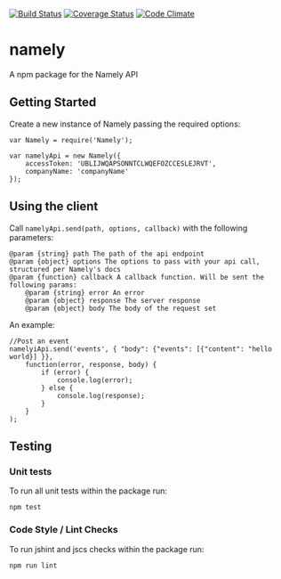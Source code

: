 [![Build Status](https://travis-ci.org/jonathanchrisp/namely.svg?branch=master)](https://travis-ci.org/jonathanchrisp/namely)
[![Coverage Status](https://coveralls.io/repos/jonathanchrisp/namely/badge.svg?branch=)](https://coveralls.io/r/jonathanchrisp/namely?branch=)
[![Code Climate](https://codeclimate.com/github/jonathanchrisp/namely/badges/gpa.svg)](https://codeclimate.com/github/jonathanchrisp/namely)

# namely
A npm package for the Namely API

## Getting Started
Create a new instance of Namely passing the required options:

```
var Namely = require('Namely');

var namelyApi = new Namely({
    accessToken: 'UBLIJWQAPSONNTCLWQEFOZCCESLEJRVT',
    companyName: 'companyName'
});
```

## Using the client

Call `namelyApi.send(path, options, callback)` with the following parameters:

```
@param {string} path The path of the api endpoint 
@param {object} options The options to pass with your api call, structured per Namely's docs
@param {function} callback A callback function. Will be sent the following params:
    @param {string} error An error
    @param {object} response The server response
    @param {object} body The body of the request set
```
An example:
```
//Post an event
namelyiApi.send('events', { "body": {"events": [{"content": "hello world}] }},
    function(error, response, body) {
        if (error) {
            console.log(error);
        } else {
            console.log(response);
        }
    }
);
```
## Testing

### Unit tests
To run all unit tests within the package run:

```
npm test
```

### Code Style / Lint Checks
To run jshint and jscs checks within the package run:

```
npm run lint
```
